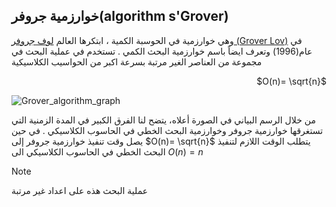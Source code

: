 ## خوارزمية جروفر(algorithm s'Grover)

 وهي خوارزمية في الحوسبة الكمية ، ابتكرها العالم [لوف جروفر (Grover Lov)](https://en.wikipedia.org/wiki/Lov_Grover) في عام(1996) وتعرف ايضاً باسم خوارزمية البحث الكمي . 
 تستخدم في عملية البحث في مجموعة من العناصر الغير مرتبة بسرعة اكبر من الحواسيب الكلاسيكية 

 <div align="right">

$O(n)= \sqrt{n}$
</div>

![Grover_algorithm_graph](~/images/Grover_algorithm_graph.png)



من خلال الرسم البياني في الصورة أعلاه، يتضح لنا الفرق الكبير في المدة الزمنية التي تستغرقها خوارزمية جروفر وخوارزمية البحث الخطي في الحاسوب الكلاسيكي . في حين يصل وقت تنفيذ خوارزمية جروفر إلى $O(n)= \sqrt{n}$
 يتطلب الوقت اللازم لتنفيذ البحث الخطي في الحاسوب الكلاسيكي الى  $O(n)=n$


 <!-- * ملاحظة 
 عملية البحث هذه على اعداد غير مرتبة   
  -->

> [!NOTE]
>  عملية البحث هذه على اعداد غير مرتبة   

<!-- # خطوات الخوارزمية -->

<!-- يجب اضافة محتوى  -->
